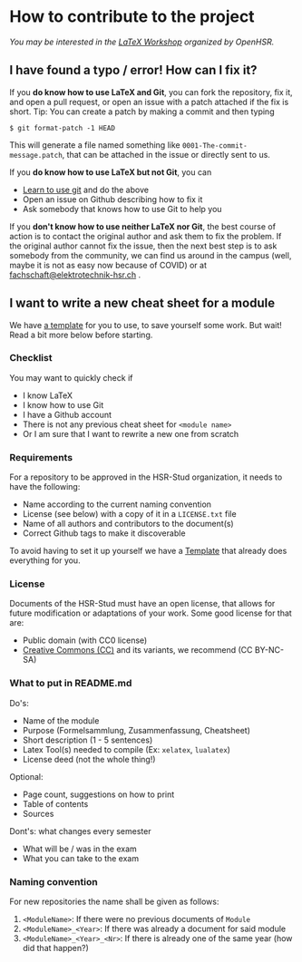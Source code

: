 # How to contribute to the project

*You may be interested in the [LaTeX Workshop](https://github.com/openhsr/LaTeX-Workshop) organized by OpenHSR.*

## I have found a typo / error! How can I fix it?

If you **do know how to use LaTeX and Git**, you can fork the repository, fix it, and open a pull request, or open an issue with a patch attached if the fix is short. Tip: You can create a patch by making a commit and then typing

```
$ git format-patch -1 HEAD
```

This will generate a file named something like `0001-The-commit-message.patch`, that can be attached in the issue or directly sent to us.

If you **do know how to use LaTeX but not Git**, you can

  - [Learn to use git](./tutorials/install-git.md) and do the above
  - Open an issue on Github describing how to fix it
  - Ask somebody that knows how to use Git to help you

If you **don't know how to use neither LaTeX nor Git**, the best course of action is to contact the original author and ask them to fix the problem. If the original author cannot fix the issue, then the next best step is to ask somebody from the community, we can find us around in the campus (well, maybe it is not as easy now because of COVID) or at fachschaft@elektrotechnik-hsr.ch .

## I want to write a new cheat sheet for a module

We have [a template](https://github.com/HSR-Stud/VorlageZF) for you to use, to save yourself some work. But wait! Read a bit more below before starting.

### Checklist

You may want to quickly check if

  - I know LaTeX
  - I know how to use Git
  - I have a Github account
  - There is not any previous cheat sheet for `<module name>`
  - Or I am sure that I want to rewrite a new one from scratch

### Requirements

For a repository to be approved in the HSR-Stud organization, it needs to have the following:

  - Name according to the current naming convention
  - License (see below) with a copy of it in a `LICENSE.txt` file
  - Name of all authors and contributors to the document(s)
  - Correct Github tags to make it discoverable

To avoid having to set it up yourself we have a [Template](https://github.com/HSR-Stud/VorlageZF) that already does everything for you.

### License

Documents of the HSR-Stud must have an open license, that allows for future modification or adaptations of your work. Some good license for that are:

  - Public domain (with CC0 license)
  - [Creative Commons (CC)](https://creativecommons.org/choose) and its variants, we recommend (CC BY-NC-SA)

### What to put in README.md

Do's:

  - Name of the module
  - Purpose (Formelsammlung, Zusammenfassung, Cheatsheet)
  - Short description  (1 - 5 sentences)
  - Latex Tool(s) needed to compile (Ex: `xelatex`, `lualatex`)
  - License deed (not the whole thing!)

Optional:

  - Page count, suggestions on how to print
  - Table of contents
  - Sources

Dont's: what changes every semester

  - What will be / was in the exam
  - What you can take to the exam

### Naming convention

For new repositories the name shall be given as follows:

  1. `<ModuleName>`: If there were no previous documents of `Module`
  2. `<ModuleName>_<Year>`: If there was already a document for said module
  3. `<ModuleName>_<Year>_<Nr>`: If there is already one of the same year (how did that happen?)
